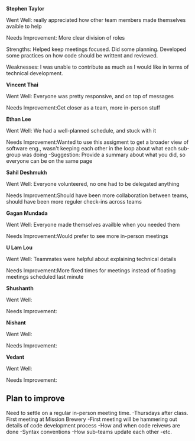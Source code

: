 **Stephen Taylor**

Went Well: really appreciated how other team members made themselves avaible to help

Needs Improvement: More clear division of roles

Strengths: Helped keep meetings focused. Did some planning. Developed some practices on how code should be writtent and reviewed.

Weaknesses: I was unable to contribute as much as I would like in terms of technical development.

**Vincent Thai**

Went Well: Everyone was pretty responsive, and on top of messages

Needs Improvement:Get closer as a team, more in-person stuff

**Ethan Lee**

Went Well: We had a well-planned schedule, and stuck with it

Needs Improvement:Wanted to use this assigment to get a broader view of software eng., wasn't keeping each other in the loop about what each sub-group was doing
    -Suggestion: Provide a summary about what you did, so everyone can be on the same page

**Sahil Deshmukh**

Went Well: Everyone volunteered, no one had to be delegated anything

Needs Improvement:Should have been more collaboration between teams, should have been more reguler check-ins across teams

**Gagan Mundada**

Went Well: Everyone made themselves availble when you needed them

Needs Improvement:Would prefer to see more in-person meetings

**U Lam Lou**

Went Well: Teammates were helpful about explaining technical details

Needs Improvement:More fixed times for meetings instead of floating meetings scheduled last minute

**Shushanth**

Went Well: 

Needs Improvement:

**Nishant**

Went Well: 

Needs Improvement:

**Vedant**

Went Well: 

Needs Improvement:

## Plan to improve
Need to settle on a regular in-person meeting time.
-Thursdays after class. First meeting at Mission Brewery
-First meeting will be hammering out details of code development process
  -How and when code reivews are done
  -Syntax conventions
  -How sub-teams update each other
  -etc.

